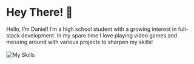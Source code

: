 # Hey There! 👋
Hello, I’m Daniel! I’m a high school student with a growing interest in full-stack development. 
In my spare time I love playing video games and messing around with various projects to sharpen my skills!
</br>
</br>
![My Skills](https://skillicons.dev/icons?i=html,css,js,vscode)
